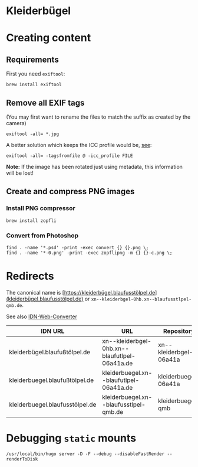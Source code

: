 Kleiderbügel
============

# Creating content

## Requirements

First you need `exiftool`:

```
brew install exiftool
```

## Remove all EXIF tags

(You may first want to rename the files to match the suffix as created by the camera)

```
exiftool -all= *.jpg
```

A better solution which keeps the ICC profile would be, [see](https://exiftool.org/forum/index.php?topic=2829.0):
```
exiftool -all= -tagsfromfile @ -icc_profile FILE
```

**Note:** If the image has been rotated just using metadata, this information will be lost!

## Create and compress PNG images

### Install PNG compressor

```
brew install zopfli
```

### Convert from Photoshop

```
find . -name '*.psd' -print -exec convert {} {}.png \;
find . -name '*-0.png' -print -exec zopflipng -m {} {}-c.png \;
```

# Redirects

The canonical name is [https://kleiderbügel.blaufusstölpel.de](kleiderbügel.blaufusstölpel.de) or `xn--kleiderbgel-0hb.xn--blaufusstlpel-qmb.de`.

See also [IDN-Web-Converter](https://www.denic.de/service/tools/idn-web-converter/)

| IDN URL                         | URL                                           | Repository             |
|---------------------------------|-----------------------------------------------|------------------------|
| kleiderbügel.blaufußtölpel.de   | xn--kleiderbgel-0hb.xn--blaufutlpel-06a41a.de | xn--kleiderbgel-06a41a |
| kleiderbuegel.blaufußtölpel.de  | kleiderbuegel.xn--blaufutlpel-06a41a.de       | kleiderbuegel-06a41a   |
| kleiderbuegel.blaufusstölpel.de | kleiderbuegel.xn--blaufusstlpel-qmb.de        | kleiderbuegel-qmb      |


# Debugging `static` mounts

```
/usr/local/bin/hugo server -D -F --debug --disableFastRender --renderToDisk
```
